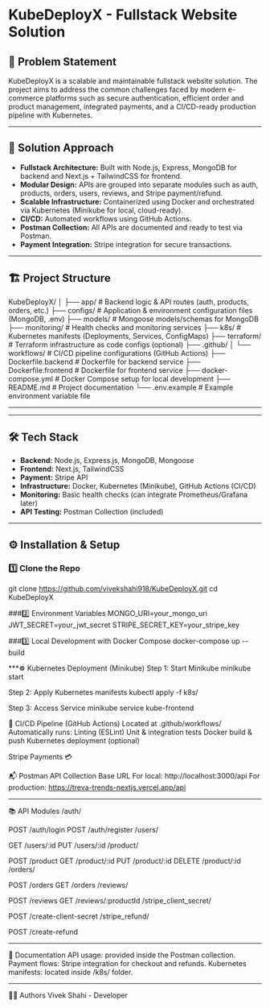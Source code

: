 # KubeDeployX - Fullstack Website Solution

## 📝 Problem Statement

KubeDeployX is a scalable and maintainable fullstack website solution. The project aims to address the common challenges faced by modern e-commerce platforms such as secure authentication, efficient order and product management, integrated payments, and a CI/CD-ready production pipeline with Kubernetes.

---

## 🚀 Solution Approach

- **Fullstack Architecture:** Built with Node.js, Express, MongoDB for backend and Next.js + TailwindCSS for frontend.
- **Modular Design:** APIs are grouped into separate modules such as auth, products, orders, users, reviews, and Stripe payment/refund.
- **Scalable Infrastructure:** Containerized using Docker and orchestrated via Kubernetes (Minikube for local, cloud-ready).
- **CI/CD:** Automated workflows using GitHub Actions.
- **Postman Collection:** All APIs are documented and ready to test via Postman.
- **Payment Integration:** Stripe integration for secure transactions.

---

## 🏗️ Project Structure

KubeDeployX/ │ 
├── app/ # Backend logic & API routes (auth, products, orders, etc.)
├── configs/ # Application & environment configuration files (MongoDB, .env) 
├── models/ # Mongoose models/schemas for MongoDB 
├── monitoring/ # Health checks and monitoring services 
├── k8s/ # Kubernetes manifests (Deployments, Services, ConfigMaps) 
├── terraform/ # Terraform infrastructure as code configs (optional) 
├── .github/ │ └── workflows/ # CI/CD pipeline configurations (GitHub Actions) 
├── Dockerfile.backend # Dockerfile for backend service 
├── Dockerfile.frontend # Dockerfile for frontend service 
├── docker-compose.yml # Docker Compose setup for local development 
├── README.md # Project documentation 
└── .env.example # Example environment variable file

---


---

## 🛠️ Tech Stack

- **Backend:** Node.js, Express.js, MongoDB, Mongoose
- **Frontend:** Next.js, TailwindCSS
- **Payment:** Stripe API
- **Infrastructure:** Docker, Kubernetes (Minikube), GitHub Actions (CI/CD)
- **Monitoring:** Basic health checks (can integrate Prometheus/Grafana later)
- **API Testing:** Postman Collection (included)

---

## ⚙️ Installation & Setup

### 1️⃣ Clone the Repo
git clone https://github.com/vivekshahi918/KubeDeployX.git
cd KubeDeployX

###2️⃣ Environment Variables
MONGO_URI=your_mongo_uri
JWT_SECRET=your_jwt_secret
STRIPE_SECRET_KEY=your_stripe_key

###3️⃣ Local Development with Docker Compose
docker-compose up --build

***☸️ Kubernetes Deployment (Minikube)
Step 1: Start Minikube
  minikube start

Step 2: Apply Kubernetes manifests
  kubectl apply -f k8s/

Step 3: Access Service
  minikube service kube-frontend

🚦 CI/CD Pipeline (GitHub Actions)
    Located at .github/workflows/
    Automatically runs:
    Linting (ESLint)
    Unit & integration tests
    Docker build & push
    Kubernetes deployment (optional)

 Stripe Payments 💳   

📬 Postman API Collection
Base URL
For local: http://localhost:3000/api
For production: https://treva-trends-nextjs.vercel.app/api

---

📚 API Modules
/auth/

POST /auth/login
POST /auth/register
/users/

GET /users/:id
PUT /users/:id
/product/

POST /product
GET /product/:id
PUT /product/:id
DELETE /product/:id
/orders/

POST /orders
GET /orders
/reviews/

POST /reviews
GET /reviews/:productId
/stripe_client_secret/

POST /create-client-secret
/stripe_refund/

POST /create-refund

---

📝 Documentation
API usage: provided inside the Postman collection.
Payment flows: Stripe integration for checkout and refunds.
Kubernetes manifests: located inside /k8s/ folder.

---

🧑‍💻 Authors
Vivek Shahi - Developer








